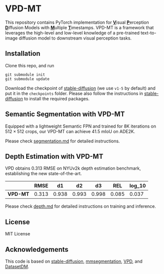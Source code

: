 # VPD-MT

This repository contains PyTorch implementation for <ins>**V**</ins>isual <ins>**P**</ins>erception <ins>**D**</ins>iffusion Models with <ins>**M**</ins>ultiple <ins>**T**</ins>imestamps. VPD-MT is a framework that leverages the high-level and low-level knowledge of a pre-trained text-to-image diffusion model to downstream visual perception tasks.

## Installation
Clone this repo, and run
```
git submodule init
git submodule update
```
Download the checkpoint of [stable-diffusion](https://github.com/runwayml/stable-diffusion) (we use `v1-5` by default) and put it in the `checkpoints` folder. Please also follow the instructions in [stable-diffusion](https://github.com/runwayml/stable-diffusion) to install the required packages.

## Semantic Segmentation with VPD-MT
Equipped with a lightweight Semantic FPN and trained for 8K iterations on $512\times512$ crops, our VPD-MT can achieve 41.5 mIoU on ADE2K.

Please check [segmentation.md](./segmentation/README.md) for detailed instructions.

## Depth Estimation with VPD-MT
VPD obtains 0.313 RMSE on NYUv2k depth estimation benchmark, establishing the new state-of-the-art.

|  | RMSE | d1 | d2 | d3 | REL  | log_10 |
|-------------------|-------|-------|--------|--------|--------|-------|
| **VPD-MT** | 0.313 | 0.938 | 0.993 | 0.998 | 0.085 | 0.037 |

Please check [depth.md](./depth/README.md) for detailed instructions on training and inference.

## License
MIT License

## Acknowledgements
This code is based on [stable-diffusion](https://github.com/CompVis/stable-diffusion), [mmsegmentation](https://github.com/open-mmlab/mmsegmentation), [VPD](https://github.com/wl-zhao/VPD), and [DatasetDM](https://github.com/showlab/DatasetDM).

